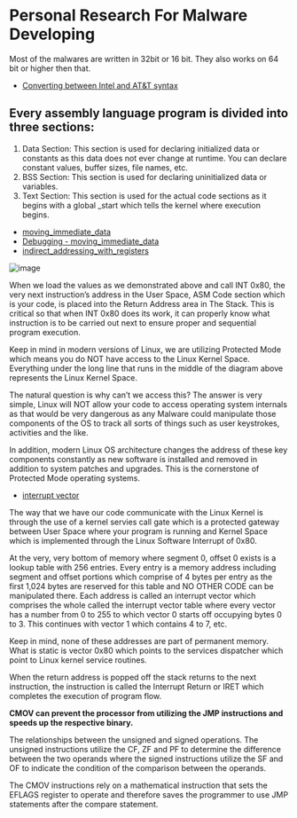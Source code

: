 # Personal Research For Malware Developing

Most of the malwares are written in 32bit or 16 bit. They also works on 64 bit or higher then that. 

- [Converting between Intel and AT&T syntax](https://github.com/aw-junaid/Hacking-Tools/blob/master/Reverse%20Engineering/Malware%20Data/Malware/Converting%20between%20Intel%20and%20AT%26T%20syntax.md)

## Every assembly language program is divided into three sections:

1. Data Section: This section is used for declaring initialized data or constants as this data does not ever change at runtime. You can declare constant values, buffer sizes, file names, etc.
2. BSS Section: This section is used for declaring uninitialized data or variables.
3. Text Section: This section is used for the actual code sections as it begins with a global _start which tells the kernel where execution begins.

- [moving_immediate_data](https://github.com/aw-junaid/Hacking-Tools/blob/master/Reverse%20Engineering/Malware%20Data/Malware/%3Bmoving_immediate_data.md)
- [Debugging - moving_immediate_data](https://github.com/aw-junaid/Hacking-Tools/blob/master/Reverse%20Engineering/Malware%20Data/Malware/Debugging%20-%20moving_immediate_data.md)
- [indirect_addressing_with_registers](https://github.com/aw-junaid/Hacking-Tools/blob/master/Reverse%20Engineering/Malware%20Data/Malware/indirect_addressing_with_registers.md)


![image](https://github.com/user-attachments/assets/b16de288-bb19-4636-8697-eb6b762a87cf)

When we load the values as we demonstrated above and call INT 0x80, the very next instruction’s address in the User Space, ASM Code section which is your code, is placed into the Return Address area in The Stack. This is critical so that when INT 0x80 does its work, it can properly know what instruction is to be carried out next to ensure proper and sequential program execution.

Keep in mind in modern versions of Linux, we are utilizing Protected Mode which means you do NOT have access to the Linux Kernel Space. Everything under the long line that runs in the middle of the diagram above represents the Linux Kernel Space.

The natural question is why can’t we access this? The answer is very simple, Linux will NOT allow your code to access operating system internals as that would be very dangerous as any Malware could manipulate those components of the OS to track all sorts of things such as user keystrokes, activities and the like.

In addition, modern Linux OS architecture changes the address of these key components constantly as new software is installed and removed in addition to system patches and upgrades. This is the cornerstone of Protected Mode operating systems.

- [interrupt vector](https://github.com/aw-junaid/Hacking-Tools/blob/master/Reverse%20Engineering/Malware%20Data/Malware/interrupt%20vector.md)

The way that we have our code communicate with the Linux Kernel is through the use of a kernel servies call gate which is a protected gateway between User Space where your program is running and Kernel Space which is implemented through the Linux Software Interrupt of 0x80.

At the very, very bottom of memory where segment 0, offset 0 exists is a lookup table with 256 entries. Every entry is a memory address including segment and offset portions which comprise of 4 bytes per entry as the first 1,024 bytes are reserved for this table and NO OTHER CODE can be manipulated there. Each address is called an interrupt vector which comprises the whole called the interrupt vector table where every vector has a number from 0 to 255 to which vector 0 starts off occupying bytes 0 to 3. This continues with vector 1 which contains 4 to 7, etc.

Keep in mind, none of these addresses are part of permanent memory. What is static is vector 0x80 which points to the services dispatcher which point to Linux kernel service routines.

When the return address is popped off the stack returns to the next instruction, the instruction is called the Interrupt Return or IRET which completes the execution of program flow.


**CMOV can prevent the processor from utilizing the JMP instructions and speeds up the respective binary.**


The relationships between the unsigned and signed operations. The unsigned instructions utilize the CF, ZF and PF to determine the difference between the two operands where the signed instructions utilize the SF and OF to indicate the condition of the comparison between the operands.


The CMOV instructions rely on a mathematical instruction that sets the EFLAGS register to operate and therefore saves the programmer to use JMP statements after the compare statement.

